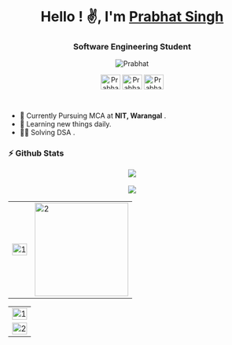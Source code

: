 
<h1 align="center">Hello ! ✌️, I'm <a href="https://www.linkedin.com/in/prabhat-singh-rajput-683a55200/">Prabhat Singh</a></h1>
<h3 align="center">Software Engineering Student</h3>
<p align="center"> <img src="https://komarev.com/ghpvc/?username=JerryD24&label=Profile%20views&color=0e75b6&style=flat" alt="Prabhat" /> </p>

<p align="center">
<a href="https://www.hackerrank.com/JerryDevilson" target="blank"><img align="center" src="https://raw.githubusercontent.com/rahuldkjain/github-profile-readme-generator/master/src/images/icons/Social/hackerrank.svg" alt="Prabhat" height="30" width="40" /></a>
<a href="https://leetcode.com/jerry_24/" target="blank"><img align="center" src="https://raw.githubusercontent.com/rahuldkjain/github-profile-readme-generator/master/src/images/icons/Social/leet-code.svg" alt="Prabhat" height="30" width="40" /></a>
<a href="https://auth.geeksforgeeks.org/user/prabhatc7879" target="blank"><img align="center" src="https://raw.githubusercontent.com/rahuldkjain/github-profile-readme-generator/master/src/images/icons/Social/geeks-for-geeks.svg" alt="Prabhat" height="30" width="40" /></a>
</p>
<br/>

- 🌱 Currently Pursuing MCA at <b>NIT, Warangal</b> .<br>
- 📖 Learning new things daily.<br>
- 👨‍💻 Solving DSA .<br>
                                                                                        
                                                                                                                                                                                                                                                                                                                                                          
### ⚡ Github Stats
 <p align="center">
<img src="https://github-profile-trophy.vercel.app/?username=JerryD24&theme=darkhub">
<br><br>
<img src="https://github-readme-streak-stats.herokuapp.com/?user=JerryD24&theme=merko">
</p>
<table>
  <tr>
    <td><img src="https://github-readme-stats.vercel.app/api?username=JerryD24&theme=radical&show_icons=true&include_all_commits=true&count_private=true"  display=block width=100% height=auto alt="1"></td>
    <td><img src="https://github-readme-stats.vercel.app/api/top-langs/?username=JerryD24&theme=radical&layout=compact&hide=Jupyter%20Notebook&langs_count=8"  display=block height=190 align="center" alt="2"></td>
   </tr>
</table>

<table>
  <tr>
    <td><img src="https://github-profile-summary-cards.vercel.app/api/cards/profile-details?username=JerryD24&theme=solarized_dark"  display=block width=100% height=auto alt="1"></td>
   </tr>
   <tr>
      <td><img src="https://activity-graph.herokuapp.com/graph?username=JerryD24&bg_color=073642&color=859900&line=006400&point=35aea1&area=true" display=block width=100% height=auto alt="2"></td>
  </td>
  </tr>
</table>
